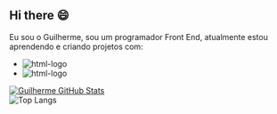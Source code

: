 ## Hi there 😄

Eu sou o Guilherme, sou um programador Front End, atualmente estou aprendendo e criando projetos com:
<br>
- <img src="https://img.shields.io/badge/HTML5-E34F26?style=for-the-badge&logo=html5&logoColor=white" alt="html-logo">
- <img src="https://img.shields.io/badge/CSS3-1572B6?style=for-the-badge&logo=css3&logoColor=white" alt="html-logo">

[![Guilherme GitHub Stats](https://github-readme-stats.vercel.app/api?username=GuilhermeFreitas-dev&show_icons=true&theme=tokyonight)](https://github.com/anuraghazra/github-readme-stats)
<br>
![Top Langs](https://github-readme-stats.vercel.app/api/top-langs/?username=GuilhermeFreitas-dev&layout=compact&theme=tokyonight)
